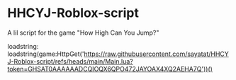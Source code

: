 # HHCYJ-Roblox-script
A lil script for the game "How High Can You Jump?"

loadstring:
loadstring(game:HttpGet('https://raw.githubusercontent.com/sayatat/HHCYJ-Roblox-script/refs/heads/main/Main.lua?token=GHSAT0AAAAAADCQIOQX6QPO472JAYOAX4XQ2AEHA7Q'))()

